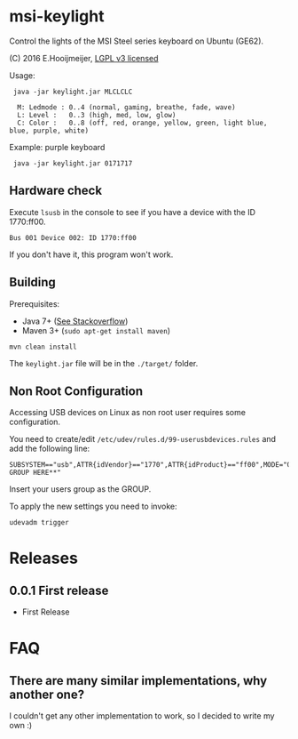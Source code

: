 msi-keylight
============

Control the lights of the MSI Steel series keyboard on Ubuntu (GE62).

(C) 2016 E.Hooijmeijer, [LGPL v3 licensed](http://www.gnu.org/licenses/lgpl-3.0.en.html)

Usage:
```
 java -jar keylight.jar MLCLCLC
 
  M: Ledmode : 0..4 (normal, gaming, breathe, fade, wave)
  L: Level :   0..3 (high, med, low, glow)
  C: Color :   0..8 (off, red, orange, yellow, green, light blue, blue, purple, white)
```

Example: purple keyboard
```
 java -jar keylight.jar 0171717
```

Hardware check
--------------

Execute `lsusb` in the console to see if you have a device with the ID 1770:ff00.

```
Bus 001 Device 002: ID 1770:ff00 
```

If you don't have it, this program won't work.

Building
--------

Prerequisites:
* Java 7+  ([See Stackoverflow](http://stackoverflow.com/questions/14788345/how-to-install-jdk-on-ubuntu-linux))
* Maven 3+ (`sudo apt-get install maven`)

```
mvn clean install
```

The `keylight.jar` file will be in the `./target/` folder.

Non Root Configuration
----------------------

Accessing USB devices on Linux as non root user requires some configuration. 
  
You need to create/edit `/etc/udev/rules.d/99-userusbdevices.rules` and add the following line:
```
SUBSYSTEM=="usb",ATTR{idVendor}=="1770",ATTR{idProduct}=="ff00",MODE="0660",GROUP="**YOUR GROUP HERE**"
```
Insert your users group as the GROUP.  

To apply the new settings you need to invoke: 
```
udevadm trigger
```

Releases
========

0.0.1 First release 
-------------------
* First Release

FAQ
===

There are many similar implementations, why another one?
--------------------------------------------------------

I couldn't get any other implementation to work, so I decided to write my own :)

